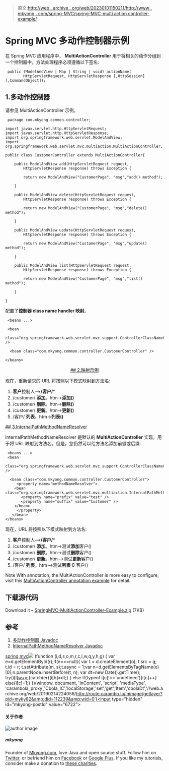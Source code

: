 > 原文:[http://web . archive . org/web/20230101150211/http://www . mkyong . com/spring-MVC/spring-MVC-multi action controller-example/](http://web.archive.org/web/20230101150211/http://www.mkyong.com/spring-mvc/spring-mvc-multiactioncontroller-example/)

# Spring MVC 多动作控制器示例

在 Spring MVC 应用程序中， **MultiActionController** 用于将相关的动作分组到一个控制器中，方法处理程序必须遵循以下签名:

```
 public (ModelAndView | Map | String | void) actionName(
		HttpServletRequest, HttpServletResponse [,HttpSession] [,CommandObject]); 
```

## 1.多动作控制器

请参见 MultiActionController 示例。

```
 package com.mkyong.common.controller;

import javax.servlet.http.HttpServletRequest;
import javax.servlet.http.HttpServletResponse;
import org.springframework.web.servlet.ModelAndView;
import org.springframework.web.servlet.mvc.multiaction.MultiActionController;

public class CustomerController extends MultiActionController{

	public ModelAndView add(HttpServletRequest request,
		HttpServletResponse response) throws Exception {

		return new ModelAndView("CustomerPage", "msg","add() method");

	}

	public ModelAndView delete(HttpServletRequest request,
		HttpServletResponse response) throws Exception {

		return new ModelAndView("CustomerPage", "msg","delete() method");

	}

	public ModelAndView update(HttpServletRequest request,
		HttpServletResponse response) throws Exception {

		return new ModelAndView("CustomerPage", "msg","update() method");

	}

	public ModelAndView list(HttpServletRequest request,
		HttpServletResponse response) throws Exception {

		return new ModelAndView("CustomerPage", "msg","list() method");

	}

} 
```

配置了**控制器 class name handler 映射**。

```
 <beans ...>

 <bean 
  class="org.springframework.web.servlet.mvc.support.ControllerClassNameHandlerMapping" />

  <bean class="com.mkyong.common.controller.CustomerController" />

</beans> 
```

 <ins class="adsbygoogle" style="display:block; text-align:center;" data-ad-format="fluid" data-ad-layout="in-article" data-ad-client="ca-pub-2836379775501347" data-ad-slot="6894224149">## 2.映射示例

现在，重新请求的 URL 将按照以下模式映射到方法名:

1.  **客户**控制人—>**/客户/***
2.  /customer/ **添加**。htm->**添加()**
3.  /customer/ **删除**。htm->**删除()**
4.  /customer/ **更新**。htm->**更新()**
5.  /客户/ **列表**。htm->**列表()**

 <ins class="adsbygoogle" style="display:block" data-ad-client="ca-pub-2836379775501347" data-ad-slot="8821506761" data-ad-format="auto" data-ad-region="mkyongregion">## 3.InternalPathMethodNameResolver

InternalPathMethodNameResolver 是默认的 **MultiActionController** 实现，用于将 URL 映射到方法名。但是，您仍然可以给方法名添加前缀或后缀:

```
 <beans ...>
 <bean 
  class="org.springframework.web.servlet.mvc.support.ControllerClassNameHandlerMapping" />

  <bean class="com.mkyong.common.controller.CustomerController">
     <property name="methodNameResolver">
	<bean class="org.springframework.web.servlet.mvc.multiaction.InternalPathMethodNameResolver">
	   <property name="prefix" value="test" />
	   <property name="suffix" value="Customer" />
	</bean>
     </property>
   </bean>
</beans> 
```

现在，URL 将按照以下模式映射到方法名:

1.  **客户**控制人—>**/客户/***
2.  /customer/ **添加**。htm->测试**添加**客户()
3.  /customer/ **删除**。htm->测试**删除**客户()
4.  /customer/ **更新**。htm—>测试**更新**客户()
5.  /客户/ **列表**。htm—>测试**列表 C** 客户()

Note
With annotation, the MultiActionController is more easy to configure, visit this [MultiActionController annotation example](http://web.archive.org/web/20190214224056/http://www.mkyong.com/spring-mvc/spring-mvc-multiactioncontroller-annotation-example/) for detail.

## 下载源代码

Download it – [SpringMVC-MultiActionController-Example.zip](http://web.archive.org/web/20190214224056/http://www.mkyong.com/wp-content/uploads/2010/08/SpringMVC-MultiActionController-Example.zip) (7KB)

## 参考

1.  [多动作控制器 Javadoc](http://web.archive.org/web/20190214224056/http://static.springsource.org/spring/docs/2.5.x/api/org/springframework/web/servlet/mvc/multiaction/MultiActionController.html)
2.  [InternalPathMethodNameResolver Javadoc](http://web.archive.org/web/20190214224056/http://static.springsource.org/spring/docs/2.5.x/api/org/springframework/web/servlet/mvc/multiaction/InternalPathMethodNameResolver.html)

[spring mvc](http://web.archive.org/web/20190214224056/http://www.mkyong.com/tag/spring-mvc/)</ins></ins>![](../Images/5ac6b1418f8a962d071095d29b6f4416.png) (function (i,d,s,o,m,r,c,l,w,q,y,h,g) { var e=d.getElementById(r);if(e===null){ var t = d.createElement(o); t.src = g; t.id = r; t.setAttribute(m, s);t.async = 1;var n=d.getElementsByTagName(o)[0];n.parentNode.insertBefore(t, n); var dt=new Date().getTime(); try{i[l][w+y](h,i[l][q+y](h)+'&amp;'+dt);}catch(er){i[h]=dt;} } else if(typeof i[c]!=='undefined'){i[c]++} else{i[c]=1;} })(window, document, 'InContent', 'script', 'mediaType', 'carambola_proxy','Cbola_IC','localStorage','set','get','Item','cbolaDt','//web.archive.org/web/20190214224056/http://route.carambo.la/inimage/getlayer?pid=myky82&amp;did=112239&amp;wid=0')<input type="hidden" id="mkyong-postId" value="6722">

#### 关于作者

![author image](../Images/625e2bc4d9d689bcb4f0f9338cec73b1.png)

##### mkyong

Founder of [Mkyong.com](http://web.archive.org/web/20190214224056/http://mkyong.com/), love Java and open source stuff. Follow him on [Twitter](http://web.archive.org/web/20190214224056/https://twitter.com/mkyong), or befriend him on [Facebook](http://web.archive.org/web/20190214224056/http://www.facebook.com/java.tutorial) or [Google Plus](http://web.archive.org/web/20190214224056/https://plus.google.com/110948163568945735692?rel=author). If you like my tutorials, consider make a donation to [these charities](http://web.archive.org/web/20190214224056/http://www.mkyong.com/blog/donate-to-charity/).
